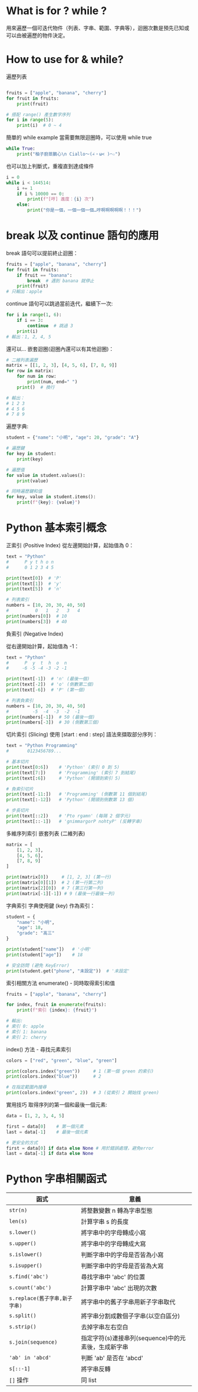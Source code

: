 # What is for ? while ?

用來遍歷一個可迭代物件（列表、字串、範圍、字典等），迴圈次數是預先已知或可以由被遍歷的物件決定。

# How to use for & while?

遍歷列表

```Python

fruits = ["apple", "banana", "cherry"]
for fruit in fruits:
    print(fruit)

# 搭配 range() 產生數字序列
for i in range(5):
    print(i)  # 0 ~ 4

```

簡單的 while example
當需要無限迴圈時，可以使用 while true

```Python
while True:
    print("柚子廚蒸鵝心\n Ciallo～(∠・ω< )⌒☆")
```

也可以加上判斷式，重複直到達成條件

```Python
i = 0
while i < 144514:
    i += 1
    if i % 10000 == 0:
        print(f"[哼] 進度：{i} 次")
    else:
        print("你是一個，一個一個一個…哼啊啊啊啊啊！！！")
```

# break 以及 continue 語句的應用

break 語句可以提前終止迴圈：

```Python
fruits = ["apple", "banana", "cherry"]
for fruit in fruits:
    if fruit == "banana":
        break  # 遇到 banana 就停止
    print(fruit)
# 只輸出：apple

```

continue 語句可以跳過當前迭代，繼續下一次:

```Python
for i in range(1, 6):
    if i == 3:
        continue  # 跳過 3
    print(i)
# 輸出：1, 2, 4, 5
```

還可以...
嵌套迴圈(迴圈內還可以有其他迴圈)：

```Python
# 二維列表遍歷
matrix = [[1, 2, 3], [4, 5, 6], [7, 8, 9]]
for row in matrix:
    for num in row:
        print(num, end=" ")
    print()  # 換行

# 輸出：
# 1 2 3
# 4 5 6
# 7 8 9
```

遍歷字典:

```Python
student = {"name": "小明", "age": 20, "grade": "A"}

# 遍歷鍵
for key in student:
    print(key)

# 遍歷值
for value in student.values():
    print(value)

# 同時遍歷鍵和值
for key, value in student.items():
    print(f"{key}: {value}")
```

# Python 基本索引概念

正索引 (Positive Index)
從左邊開始計算，起始值為 0：

```Python
text = "Python"
#      P y t h o n
#      0 1 2 3 4 5

print(text[0])  # 'P'
print(text[1])  # 'y'
print(text[5])  # 'n'

# 列表索引
numbers = [10, 20, 30, 40, 50]
#          0   1   2   3   4
print(numbers[0])  # 10
print(numbers[3])  # 40
```

負索引 (Negative Index)

從右邊開始計算，起始值為 -1：

```Python
text = "Python"
#      P  y  t  h  o  n
#     -6 -5 -4 -3 -2 -1

print(text[-1])  # 'n' (最後一個)
print(text[-2])  # 'o' (倒數第二個)
print(text[-6])  # 'P' (第一個)

# 列表負索引
numbers = [10, 20, 30, 40, 50]
#         -5  -4  -3  -2  -1
print(numbers[-1])  # 50 (最後一個)
print(numbers[-3])  # 30 (倒數第三個)
```

切片索引 (Slicing)
使用 [start : end : step] 語法來擷取部分序列：

```Python
text = "Python Programming"
#       0123456789...

# 基本切片
print(text[0:6])    # 'Python' (索引 0 到 5)
print(text[7:])     # 'Programming' (索引 7 到結尾)
print(text[:6])     # 'Python' (開頭到索引 5)

# 負索引切片
print(text[-11:])   # 'Programming' (倒數第 11 個到結尾)
print(text[:-12])   # 'Python' (開頭到倒數第 13 個)

# 步長切片
print(text[::2])    # 'Pto rgamn' (每隔 2 個字元)
print(text[::-1])   # 'gnimmargorP nohtyP' (反轉字串)
```

多維序列索引
嵌套列表 (二維列表)

```Python
matrix = [
    [1, 2, 3],
    [4, 5, 6],
    [7, 8, 9]
]

print(matrix[0])     # [1, 2, 3] (第一行)
print(matrix[0][1])  # 2 (第一行第二列)
print(matrix[2][0])  # 7 (第三行第一列)
print(matrix[-1][-1]) # 9 (最後一行最後一列)
```

字典索引
字典使用鍵 (key) 作為索引：

```Python
student = {
    "name": "小明",
    "age": 18,
    "grade": "高三"
}

print(student["name"])   # '小明'
print(student["age"])    # 18

# 安全訪問 (避免 KeyError)
print(student.get("phone", "未設定"))  # '未設定'
```

索引相關方法
enumerate() - 同時取得索引和值

```Python
fruits = ["apple", "banana", "cherry"]

for index, fruit in enumerate(fruits):
    print(f"索引 {index}: {fruit}")

# 輸出:
# 索引 0: apple
# 索引 1: banana
# 索引 2: cherry
```

index() 方法 - 尋找元素索引

```Python
colors = ["red", "green", "blue", "green"]

print(colors.index("green"))     # 1 (第一個 green 的索引)
print(colors.index("blue"))      # 2

# 在指定範圍內搜尋
print(colors.index("green", 2))  # 3 (從索引 2 開始找 green)
```

實用技巧
取得序列的第一個和最後一個元素:

```Python
data = [1, 2, 3, 4, 5]

first = data[0]    # 第一個元素
last = data[-1]    # 最後一個元素

# 更安全的方式
first = data[0] if data else None # 用於錯誤處理，避免error
last = data[-1] if data else None
```

# Python 字串相關函式

| 函式                           | 意義                                                |
| ------------------------------ | --------------------------------------------------- |
| `str(n)`                       | 將整數變數 n 轉為字串型態                           |
| `len(s)`                       | 計算字串 s 的長度                                   |
| `s.lower()`                    | 將字串中的字母轉成小寫                              |
| `s.upper()`                    | 將字串中的字母轉成大寫                              |
| `s.islower()`                  | 判斷字串中的字母是否皆為小寫                        |
| `s.isupper()`                  | 判斷字串中的字母是否皆為大寫                        |
| `s.find('abc')`                | 尋找字串中 'abc' 的位置                             |
| `s.count('abc')`               | 計算字串中 'abc' 出現的次數                         |
| `s.replace(舊子字串,新子字串)` | 將字串中的舊子字串用新子字串取代                    |
| `s.split()`                    | 將字串分割成數個子字串(以空白區分)                  |
| `s.strip()`                    | 去掉字串左右空白                                    |
| `s.join(sequence)`             | 指定字符(s)連接串列(sequence)中的元素後，生成新字串 |
| `'ab' in 'abcd'`               | 判斷 'ab' 是否在 'abcd'                             |
| `s[::-1]`                      | 將字串反轉                                          |
| `[]` 操作                      | 同 list                                             |
